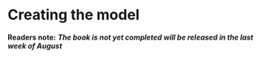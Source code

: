 # Creating the model

**Readers note:** _**The book is not yet completed will be released in the last week of August**_



